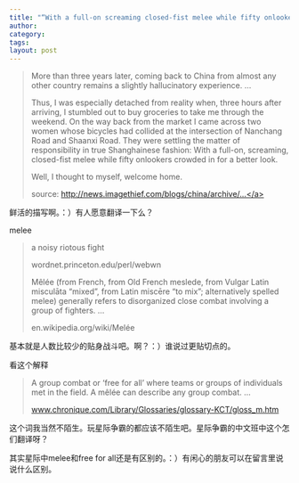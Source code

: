 ```yaml
---
title: "“With a full-on screaming closed-fist melee while fifty onlookers crowded in for a better look. “"
author:
category: 
tags: 
layout: post
---
```

<blockquote>

More than three years later, coming back to China from almost any other country remains a slightly hallucinatory experience. …



Thus, I was especially detached from reality when, three hours after arriving, I stumbled out to buy groceries to take me through the weekend. On the way back from the market I came across two women whose bicycles had collided at the intersection of Nanchang Road and Shaanxi Road. They were settling the matter of responsibility in true Shanghainese fashion: With a full-on, screaming, closed-fist melee while fifty onlookers crowded in for a better look.



Well, I thought to myself, welcome home.



source: <a href="http://news.imagethief.com/blogs/china/archive/2007/10/04/among-the-signs-you-re-back-in-china.aspx">http://news.imagethief.com/blogs/china/archive/...</a>

</blockquote>

鲜活的描写啊。：）有人愿意翻译一下么？

melee

<blockquote>

a noisy riotous fight

wordnet.princeton.edu/perl/webwn



Mêlée (from French, from Old French meslede, from Vulgar Latin misculāta “mixed”, from Latin miscēre “to mix”; alternatively spelled melee) generally refers to disorganized close combat involving a group of fighters. …

en.wikipedia.org/wiki/Melée

</blockquote>

基本就是人数比较少的贴身战斗吧。啊？：）谁说过更贴切点的。

看这个解释

<blockquote>

A group combat or ‘free for all’ where teams or groups of individuals met in the field. A mêlée can describe any group combat. …

www.chronique.com/Library/Glossaries/glossary-KCT/gloss_m.htm

</blockquote>

这个词我当然不陌生。玩星际争霸的都应该不陌生吧。星际争霸的中文班中这个怎们翻译呀？

其实星际中melee和free for all还是有区别的。：）有闲心的朋友可以在留言里说说什么区别。

